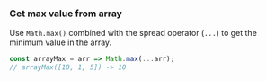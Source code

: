 ### Get max value from array

Use `Math.max()` combined with the spread operator (`...`) to get the minimum value in the array.

```js
const arrayMax = arr => Math.max(...arr);
// arrayMax([10, 1, 5]) -> 10
```
